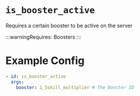 # `is_booster_active`

Requires a certain booster to be active on the server

:::warningRequires:
Boosters
:::

# Example Config
```yaml
- id: is_booster_active
  args:
    booster: 1_5skill_multiplier # The Booster ID
```
